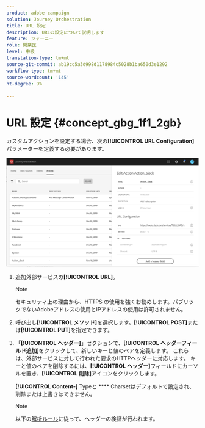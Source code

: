 ```yaml
---
product: adobe campaign
solution: Journey Orchestration
title: URL 設定
description: URLの設定について説明します
feature: ジャーニー
role: 開業医
level: 中級
translation-type: tm+mt
source-git-commit: ab19cc5a3d998d1178984c5028b1ba650d3e1292
workflow-type: tm+mt
source-wordcount: '145'
ht-degree: 9%

---
```



# URL 設定 {#concept_gbg_1f1_2gb}

カスタムアクションを設定する場合、次の&#x200B;**[!UICONTROL URL Configuration]**&#x200B;パラメーターを定義する必要があります。

![](../assets/journeyurlconfiguration.png)

1. 追加外部サービスの&#x200B;**[!UICONTROL URL]**。

   >[!NOTE]
   >
   >セキュリティ上の理由から、HTTPS の使用を強くお勧めします。パブリックでないAdobeアドレスの使用とIPアドレスの使用は許可されません。

1. 呼び出し&#x200B;**[!UICONTROL メソッド]**&#x200B;を選択します。**[!UICONTROL POST]**&#x200B;または&#x200B;**[!UICONTROL PUT]**&#x200B;を指定できます。
1. 「**[!UICONTROL ヘッダー]**」セクションで、**[!UICONTROL ヘッダーフィールド追加]**&#x200B;をクリックして、新しいキーと値のペアを定義します。 これらは、外部サービスに対して行われた要求のHTTPヘッダーに対応します。 キーと値のペアを削除するには、**[!UICONTROL ヘッダー]**&#x200B;フィールドにカーソルを置き、**[!UICONTROL 削除]**&#x200B;アイコンをクリックします。

   **[!UICONTROL Content-]** Typeと **** Charsetはデフォルトで設定され、削除または上書きはできません。

   >[!NOTE]
   >
   >以下の[解析ルール](https://tools.ietf.org/html/rfc7230#section-3.2.4)に従って、ヘッダーの検証が行われます。
